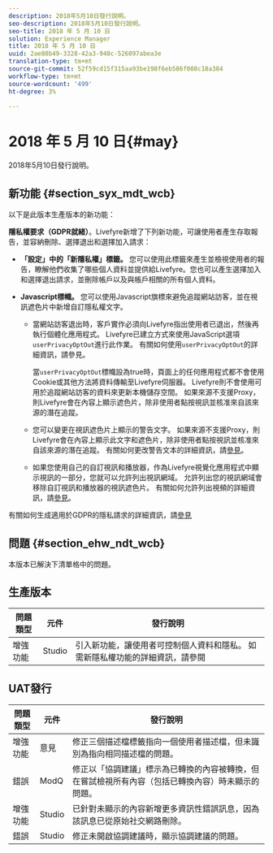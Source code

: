 ```yaml
---
description: 2018年5月10日發行說明。
seo-description: 2018年5月10日發行說明。
seo-title: 2018 年 5 月 10 日
solution: Experience Manager
title: 2018 年 5 月 10 日
uuid: 2ae80b49-3328-42a3-948c-526097abea3e
translation-type: tm+mt
source-git-commit: 52f59cd15f315aa93be198f6eb586f008c18a384
workflow-type: tm+mt
source-wordcount: '499'
ht-degree: 3%

---
```



# 2018 年 5 月 10 日{#may}

2018年5月10日發行說明。

## 新功能 {#section_syx_mdt_wcb}

以下是此版本生產版本的新功能：

**隱私權要求（GDPR就緒）**。Livefyre新增了下列新功能，可讓使用者產生存取報告，並容納刪除、選擇退出和選擇加入請求：

* **「設定」中的「新隱私權」標籤。** 您可以使用此標籤來產生並檢視使用者的報告，瞭解他們收集了哪些個人資料並提供給Livefyre。您也可以產生選擇加入和選擇退出請求，並刪除帳戶以及與帳戶相關的所有個人資料。
* **Javascript標幟。** 您可以使用Javascript旗標來避免追蹤網站訪客，並在視訊遮色片中新增自訂隱私權文字。

   * 當網站訪客退出時，客戶實作必須向Livefyre指出使用者已退出，然後再執行個體化應用程式。 Livefyre已建立方式來使用JavaScript選項`userPrivacyOptOut`進行此作業。 有關如何使用`userPrivacyOptOut`的詳細資訊，請參見[](/help/using/c-settings-other/c-gdpr-compliance/c-gdpr-compliance.md#section_nmz_q3n_3db)。

      當`userPrivacyOptOut`標幟設為true時，頁面上的任何應用程式都不會使用Cookie或其他方法將資料傳輸至Livefyre伺服器。 Livefyre則不會使用可用於追蹤網站訪客的資料來更新本機儲存空間。 如果來源不支援Proxy，則Livefyre會在內容上顯示遮色片，除非使用者點按視訊並核准來自該來源的潛在追蹤。

   * 您可以變更在視訊遮色片上顯示的警告文字。 如果來源不支援Proxy，則Livefyre會在內容上顯示此文字和遮色片，除非使用者點按視訊並核准來自該來源的潛在追蹤。 有關如何更改警告文本的詳細資訊，請[參見](/help/using/c-settings-other/c-gdpr-compliance/c-gdpr-compliance.md#section_pb5_mnp_ldb)。
   * 如果您使用自己的自訂視訊和播放器，作為Livefyre視覺化應用程式中顯示視訊的一部分，您就可以允許列出視訊網域。 允許列出您的視訊網域會移除自訂視訊和播放器的視訊遮色片。 有關如何允許列出視頻的詳細資訊，請[參見](/help/using/c-settings-other/c-gdpr-compliance/c-gdpr-compliance.md#section_bzp_pnp_ldb)。

有關如何生成適用於GDPR的隱私請求的詳細資訊，請[參見](/help/using/c-settings-other/c-gdpr-compliance/c-gdpr-compliance.md#concept_q1l_r5s_rcb)

## 問題 {#section_ehw_ndt_wcb}

本版本已解決下清單格中的問題。

## 生產版本

| **問題類型** | **元件** | **發行說明** |
|---|---|---|
| 增強功能 | Studio | 引入新功能，讓使用者可控制個人資料和隱私。 如需新隱私權功能的詳細資訊，請參閱[](#c_rn/section_syx_mdt_wcb) |

## UAT發行

| **問題類型** | **元件** | **發行說明** |
|---|---|---|
| 增強功能 | 意見 | 修正三個描述檔標籤指向一個使用者描述檔，但未識別為指向相同描述檔的問題。 |
| 錯誤 | ModQ | 修正以「協調建議」標示為已轉換的內容被轉換，但在嘗試檢視所有內容（包括已轉換內容）時未顯示的問題。 |
| 增強功能 | Studio | 已針對未顯示的內容新增更多資訊性錯誤訊息，因為該訊息已從原始社交網路刪除。 |
| 錯誤 | Studio | 修正未開啟協調建議時，顯示協調建議的問題。 |

